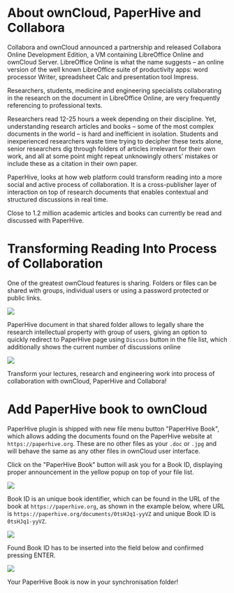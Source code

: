 # About ownCloud, PaperHive and Collabora

Collabora and ownCloud announced a partnership and released Collabora Online Development Edition, a VM containing LibreOffice Online and ownCloud Server. LibreOffice Online is what the name suggests – an online version of the well known LibreOffice suite of productivity apps: word processor Writer, spreadsheet Calc and presentation tool Impress.

Researchers, students, medicine and engineering specialists collaborating in the research on the document in LibreOffice Online, are very frequently referencing to professional texts.

Researchers read 12-25 hours a week depending on their discipline. Yet, understanding research articles and books – some of the most complex documents in the world – is hard and inefficient in isolation. Students and inexperienced researchers waste time trying to decipher these texts alone, senior researchers dig through folders of articles irrelevant for their own work, and all at some point might repeat unknowingly others’ mistakes or include these as a citation in their own paper.

PaperHive, looks at how web platform could transform reading into a more social and active process of collaboration. It is a cross-publisher layer of interaction on top of research documents that enables contextual and structured discussions in real time.

Close to 1.2 million academic articles and books can currently be read and discussed with PaperHive.

# Transforming Reading Into Process of Collaboration

One of the greatest ownCloud features is sharing. Folders or files can be shared with groups, individual users or using a password protected or public links.

![](https://github.com/mrow4a/files_paperhive/blob/master/screenshots/sharing_documents_1.png)

PaperHive document in that shared folder allows to legally share the research intellectual property with group of users, giving an option to quickly redirect to PaperHive page using `Discuss` button in the file list, which additionally shows the current number of discussions online

![](https://github.com/mrow4a/files_paperhive/blob/master/screenshots/sharing_documents_2.png)

Transform your lectures, research and engineering work into process of collaboration with ownCloud, PaperHive and Collabora!

# Add PaperHive book to ownCloud

PaperHive plugin is shipped with new file menu button "PaperHive Book", which allows adding the documents found on the PaperHive website at `https://paperhive.org`. These are no other files as your `.doc` or `.jpg` and will behave the same as any other files in ownCloud user interface.

Click on the "PaperHive Book" button will ask you for a Book ID, displaying proper announcement in the yellow popup on top of your file list.

![](https://github.com/mrow4a/files_paperhive/blob/master/screenshots/add_new_book_1.png)

Book ID is an unique book identifier, which can be found in the URL of the book at `https://paperhive.org`, as shown in the example below, where URL is `https://paperhive.org/documents/0tsHJq1-yyVZ` and unique Book ID is `0tsHJq1-yyVZ`.

![](https://github.com/mrow4a/files_paperhive/blob/master/screenshots/add_new_book_2.png)

Found Book ID has to be inserted into the field below and confirmed pressing ENTER.

![](https://github.com/mrow4a/files_paperhive/blob/master/screenshots/add_new_book_3.png)

Your PaperHive Book is now in your synchronisation folder!



